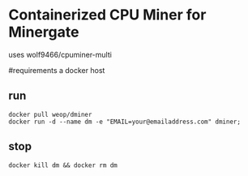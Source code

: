 # Containerized CPU Miner for Minergate

uses wolf9466/cpuminer-multi

#requirements
a docker host

## run
```
docker pull weop/dminer
docker run -d --name dm -e "EMAIL=your@emailaddress.com" dminer;
```

## stop 
```
docker kill dm && docker rm dm
```
